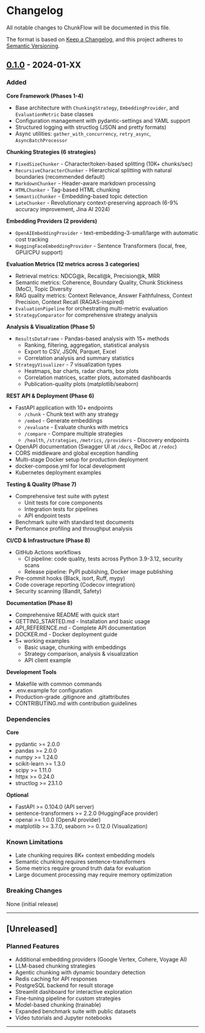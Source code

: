 # Changelog

All notable changes to ChunkFlow will be documented in this file.

The format is based on [Keep a Changelog](https://keepachangelog.com/en/1.0.0/),
and this project adheres to [Semantic Versioning](https://semver.org/spec/v2.0.0.html).

## [0.1.0] - 2024-01-XX

### Added

**Core Framework (Phases 1-4)**
- Base architecture with `ChunkingStrategy`, `EmbeddingProvider`, and `EvaluationMetric` base classes
- Configuration management with pydantic-settings and YAML support
- Structured logging with structlog (JSON and pretty formats)
- Async utilities: `gather_with_concurrency`, `retry_async`, `AsyncBatchProcessor`

**Chunking Strategies (6 strategies)**
- `FixedSizeChunker` - Character/token-based splitting (10K+ chunks/sec)
- `RecursiveCharacterChunker` - Hierarchical splitting with natural boundaries (recommended default)
- `MarkdownChunker` - Header-aware markdown processing
- `HTMLChunker` - Tag-based HTML chunking
- `SemanticChunker` - Embedding-based topic detection
- `LateChunker` - Revolutionary context-preserving approach (6-9% accuracy improvement, Jina AI 2024)

**Embedding Providers (2 providers)**
- `OpenAIEmbeddingProvider` - text-embedding-3-small/large with automatic cost tracking
- `HuggingFaceEmbeddingProvider` - Sentence Transformers (local, free, GPU/CPU support)

**Evaluation Metrics (12 metrics across 3 categories)**
- Retrieval metrics: NDCG@k, Recall@k, Precision@k, MRR
- Semantic metrics: Coherence, Boundary Quality, Chunk Stickiness (MoC), Topic Diversity
- RAG quality metrics: Context Relevance, Answer Faithfulness, Context Precision, Context Recall (RAGAS-inspired)
- `EvaluationPipeline` for orchestrating multi-metric evaluation
- `StrategyComparator` for comprehensive strategy analysis

**Analysis & Visualization (Phase 5)**
- `ResultsDataFrame` - Pandas-based analysis with 15+ methods
  - Ranking, filtering, aggregation, statistical analysis
  - Export to CSV, JSON, Parquet, Excel
  - Correlation analysis and summary statistics
- `StrategyVisualizer` - 7 visualization types
  - Heatmaps, bar charts, radar charts, box plots
  - Correlation matrices, scatter plots, automated dashboards
  - Publication-quality plots (matplotlib/seaborn)

**REST API & Deployment (Phase 6)**
- FastAPI application with 10+ endpoints
  - `/chunk` - Chunk text with any strategy
  - `/embed` - Generate embeddings
  - `/evaluate` - Evaluate chunks with metrics
  - `/compare` - Compare multiple strategies
  - `/health`, `/strategies`, `/metrics`, `/providers` - Discovery endpoints
- OpenAPI documentation (Swagger UI at `/docs`, ReDoc at `/redoc`)
- CORS middleware and global exception handling
- Multi-stage Docker setup for production deployment
- docker-compose.yml for local development
- Kubernetes deployment examples

**Testing & Quality (Phase 7)**
- Comprehensive test suite with pytest
  - Unit tests for core components
  - Integration tests for pipelines
  - API endpoint tests
- Benchmark suite with standard test documents
- Performance profiling and throughput analysis

**CI/CD & Infrastructure (Phase 8)**
- GitHub Actions workflows
  - CI pipeline: code quality, tests across Python 3.9-3.12, security scans
  - Release pipeline: PyPI publishing, Docker image publishing
- Pre-commit hooks (Black, isort, Ruff, mypy)
- Code coverage reporting (Codecov integration)
- Security scanning (Bandit, Safety)

**Documentation (Phase 8)**
- Comprehensive README with quick start
- GETTING_STARTED.md - Installation and basic usage
- API_REFERENCE.md - Complete API documentation
- DOCKER.md - Docker deployment guide
- 5+ working examples
  - Basic usage, chunking with embeddings
  - Strategy comparison, analysis & visualization
  - API client example

**Development Tools**
- Makefile with common commands
- .env.example for configuration
- Production-grade .gitignore and .gitattributes
- CONTRIBUTING.md with contribution guidelines

### Dependencies

**Core**
- pydantic >= 2.0.0
- pandas >= 2.0.0
- numpy >= 1.24.0
- scikit-learn >= 1.3.0
- scipy >= 1.11.0
- httpx >= 0.24.0
- structlog >= 23.1.0

**Optional**
- FastAPI >= 0.104.0 (API server)
- sentence-transformers >= 2.2.0 (HuggingFace provider)
- openai >= 1.0.0 (OpenAI provider)
- matplotlib >= 3.7.0, seaborn >= 0.12.0 (Visualization)

### Known Limitations

- Late chunking requires 8K+ context embedding models
- Semantic chunking requires sentence-transformers
- Some metrics require ground truth data for evaluation
- Large document processing may require memory optimization

### Breaking Changes

None (initial release)

---

## [Unreleased]

### Planned Features

- Additional embedding providers (Google Vertex, Cohere, Voyage AI)
- LLM-based chunking strategies
- Agentic chunking with dynamic boundary detection
- Redis caching for API responses
- PostgreSQL backend for result storage
- Streamlit dashboard for interactive exploration
- Fine-tuning pipeline for custom strategies
- Model-based chunking (trainable)
- Expanded benchmark suite with public datasets
- Video tutorials and Jupyter notebooks

---

[0.1.0]: https://github.com/chunkflow/chunk-flow/releases/tag/v0.1.0
